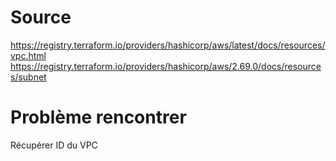 # Source
https://registry.terraform.io/providers/hashicorp/aws/latest/docs/resources/vpc.html
https://registry.terraform.io/providers/hashicorp/aws/2.69.0/docs/resources/subnet
# Problème rencontrer

Récupérer ID du VPC